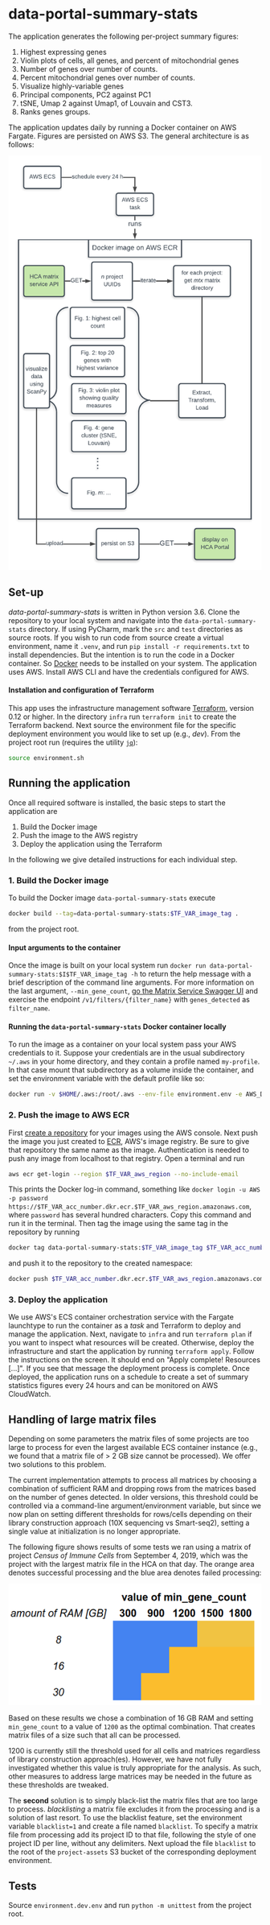 # data-portal-summary-stats

The application generates the following per-project summary figures:

1. Highest expressing genes
2. Violin plots of cells, all genes, and percent of mitochondrial genes
3. Number of genes over number of counts.
4. Percent mitochondrial genes over number of counts.
5. Visualize highly-variable genes
6. Principal components, PC2 against PC1
7. tSNE, Umap 2 against Umap1, of Louvain and CST3.
8. Ranks genes groups.

The application updates daily by running a Docker container on AWS Fargate. Figures are persisted 
on AWS S3. The general architecture is as follows:

![](./illustrations/spec_v4.png)

## Set-up
_data-portal-summary-stats_ is written in Python version 3.6. Clone the repository to your 
local system and navigate into the `data-portal-summary-stats` directory. 
If using PyCharm, mark the `src` and `test` directories as source roots.
If you wish to run code
from source create a virtual environment, name it `.venv`, and run 
`pip install -r requirements.txt` to install dependencies. 
But the intention is to run the code in a Docker container. So 
[Docker](https://www.docker.com) needs to be installed on your system. The application 
uses AWS. Install AWS CLI and have the credentials configured for AWS. 

#### Installation and configuration of Terraform
This app uses the infrastructure management software 
[Terraform](https://learn.hashicorp.com/terraform/getting-started/install.html), version 0.12 
or higher. In the directory `infra` run `terraform init` to create the Terraform backend. 
Next source the environment file for the specific deployment environment you would like to set 
up (e.g., _dev_). From the project root run 
(requires the utility [`jq`](https://stedolan.github.io/jq/)):

```bash
source environment.sh
```

## Running the application

Once all required software is installed, the basic steps to start the application are
1. Build the Docker image
2. Push the image to the AWS registry
3. Deploy the application using the Terraform

In the following we give detailed instructions for each individual step.

### 1. Build the Docker image
To build the Docker image `data-portal-summary-stats` execute

```bash
docker build --tag=data-portal-summary-stats:$TF_VAR_image_tag .
```
from the project root.

#### Input arguments to the container

Once the image is built on your local system run 
`docker run data-portal-summary-stats:$I$TF_VAR_image_tag -h` to 
return the help message with a brief description of the command line arguments. For more 
information on the last argument, `--min_gene_count`, 
[go the Matrix Service Swagger UI](https://matrix.staging.data.humancellatlas.org/)
and exercise the endpoint `/v1/filters/{filter_name}` with `genes_detected` as `filter_name`.   

#### Running the `data-portal-summary-stats` Docker container locally

To run the image as a container on your local system pass your AWS
 credentials to it. Suppose your credentials are in the usual subdirectory `~/.aws` 
 in your home directory, and they contain a profile named `my-profile`. In that case mount that 
 subdirectory as a volume inside the container, and set the environment variable with the default 
 profile like so:
 
```bash
docker run -v $HOME/.aws:/root/.aws --env-file environment.env -e AWS_DEFAULT_PROFILE=$AWS_DEFAULT_PROFILE data-portal-summary-stats:$TF_VAR_image_tag
```

### 2. Push the image to AWS ECR
First [create a repository](https://console.aws.amazon.com/ecr/repositories) for 
your images using the AWS console. Next push the image you just created to 
[ECR](https://aws.amazon.com/ecr/), AWS's image registry. Be sure to give that repository the 
same name as the image. Authentication is needed to push any image from localhost to that registry. 
Open a terminal and run

```bash
aws ecr get-login --region $TF_VAR_aws_region --no-include-email
```
This prints the Docker log-in command, something like 
`docker login -u AWS -p password https://$TF_VAR_acc_number.dkr.ecr.$TF_VAR_aws_region.amazonaws.com`, where 
`password` has several hundred characters. Copy this command and run it in the terminal. Then 
tag the image using the same tag in the repository by running

```bash
docker tag data-portal-summary-stats:$TF_VAR_image_tag $TF_VAR_acc_number.dkr.ecr.$TF_VAR_aws_region.amazonaws.com/data-portal-summary-stats:$TF_VAR_image_tag
```
and push it to the repository to the created namespace:

```bash
docker push $TF_VAR_acc_number.dkr.ecr.$TF_VAR_aws_region.amazonaws.com/data-portal-summary-stats:$TF_VAR_image_tag
```

### 3. Deploy the application
We use AWS's ECS container orchestration service with the Fargate launchtype to run the 
container as a _task_ and Terraform to deploy and manage the application. Next, navigate to 
`infra` and run `terraform plan` if you want to inspect what resources will be created. Otherwise, 
deploy the infrastructure and start the application by running `terraform apply`. Follow the 
instructions on the screen. It should end on "Apply complete! Resources [...]". If you see that 
message the deployment process is complete. Once deployed, the application runs on a schedule to 
create a set of summary statistics figures every 24 hours and can be monitored on AWS CloudWatch.

## Handling of large matrix files
Depending on some parameters the matrix files of some projects are too large to process for even 
the largest available ECS 
container instance (e.g., we found that a matrix file of > 2 GB size cannot be processed). We offer
 two solutions to this problem. 
 
The current implementation attempts to process all matrices by choosing a 
combination of sufficient RAM and dropping rows from the matrices based on the
number of genes detected. In older versions, this threshold could be controlled
via a command-line argument/environment variable, but since we now plan on 
setting different thresholds for rows/cells depending on their library 
construction approach (10X sequencing vs Smart-seq2), setting a single value at 
initialization is no longer appropriate.

The following figure shows results of some tests we ran using a matrix of project 
_Census of Immune Cells_ from September 4, 2019, which was the project with 
 the largest matrix file in the HCA on that day. The orange area denotes 
 successful processing and the blue area denotes failed processing:
  
  ![tests](./illustrations/large-file-experiment_figure.png)
  
Based on these results we chose a combination of 16 GB RAM and setting `min_gene_count` to 
a value of `1200` as the optimal combination. That creates matrix files of a size such that
all can be processed.

1200 is currently still the threshold used for all cells and matrices regardless 
of library construction approach(es). However, we have not fully investigated
whether this value is truly appropriate for the analysis. As such, other measures
to address large matrices may be needed in the future as these thresholds are tweaked.  
 
The **second** solution is to simply black-list the matrix files that are too large to
 process. _blacklisting_
 a matrix file excludes it from the processing and is a solution of last resort. To use 
 the blacklist feature, set the environment variable `blacklist=1` and create a 
 file named `blacklist`. To specify a matrix file from processing add its project ID to 
 that file, following the style of one project ID per line, without any delimiters. Next
 upload the file `blacklist` to the root of the `project-assets` S3 bucket of the corresponding
 deployment environment.
 
 ## Tests
 Source `environment.dev.env` and run `python -m unittest` from the project root.
 
